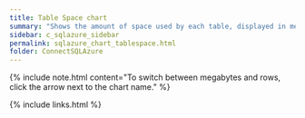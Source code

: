 ```yaml
---
title: Table Space chart
summary: "Shows the amount of space used by each table, displayed in megabytes or as the number of rows."
sidebar: c_sqlazure_sidebar
permalink: sqlazure_chart_tablespace.html
folder: ConnectSQLAzure
---
```





{% include note.html content="To switch between megabytes and rows, click the arrow next to the chart name." %}


{% include links.html %}
